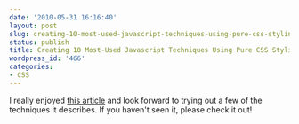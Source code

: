 ```yaml
---
date: '2010-05-31 16:16:40'
layout: post
slug: creating-10-most-used-javascript-techniques-using-pure-css-styling-2
status: publish
title: Creating 10 Most-Used Javascript Techniques Using Pure CSS Styling
wordpress_id: '466'
categories:
- CSS
---
```


I really enjoyed [this article](http://devsnippets.com/article/techniques-using-pure-css-only.html) and look forward to trying out a few of the techniques it describes. If you haven't seen it, please check it out!
